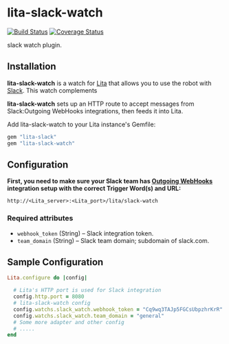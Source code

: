 # lita-slack-watch

[![Build Status](https://travis-ci.org/koudaiii/lita-slack-watch.png?branch=master)](https://travis-ci.org/koudaiii/lita-slack-watch)
[![Coverage Status](https://coveralls.io/repos/koudaiii/lita-slack-watch/badge.png)](https://coveralls.io/r/koudaiii/lita-slack-watch)

slack watch plugin.


## Installation

**lita-slack-watch** is a watch for [Lita](https://github.com/jimmycuadra/lita) that allows you to use the robot with [Slack](https://slack.com/). This watch complements

**lita-slack-watch** sets up an HTTP route to accept messages from Slack:Outgoing WebHooks integrations, then feeds it into Lita.

Add lita-slack-watch to your Lita instance's Gemfile:

``` ruby
gem "lita-slack"
gem "lita-slack-watch"
```

## Configuration
**First, you need to make sure your Slack team has [Outgoing WebHooks](https://my.slack.com/services/new/outgoing-webhook) integration setup with the correct Trigger Word(s) and URL:**

```
http://<Lita_server>:<Lita_port>/lita/slack-watch
```


### Required attributes

* `webhook_token` (String) – Slack integration token.
* `team_domain` (String) – Slack team domain; subdomain of slack.com.


## Sample Configuration

``` ruby
Lita.configure do |config|

  # Lita's HTTP port is used for Slack integration
  config.http.port = 8080
  # lita-slack-watch config
  config.watchs.slack_watch.webhook_token = "Cq9wq3TAJp5FGCsUbpzhrKrR"
  config.watchs.slack_watch.team_domain = "general"
  # Some more adapter and other config
  # .....
end
```
